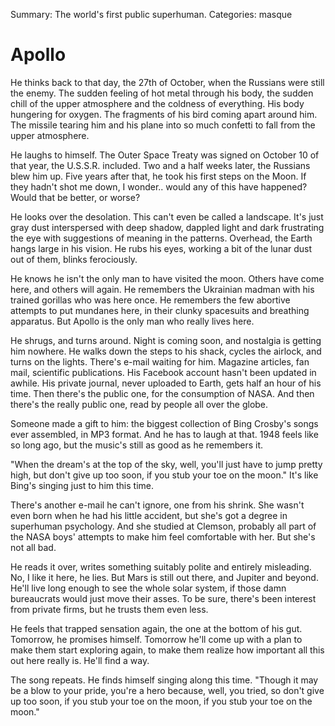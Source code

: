 Summary: The world's first public superhuman.
Categories: masque

# Apollo

He thinks back to that day, the 27th of October, when the Russians were still the enemy. The sudden feeling of hot metal through his body, the sudden chill of the upper atmosphere and the coldness of everything. His body hungering for oxygen. The fragments of his bird coming apart around him. The missile tearing him and his plane into so much confetti to fall from the upper atmosphere.

He laughs to himself. The Outer Space Treaty was signed on October 10 of that year, the U.S.S.R. included. Two and a half weeks later, the Russians blew him up. Five years after that, he took his first steps on the Moon. If they hadn't shot me down, I wonder.. would any of this have happened? Would that be better, or worse?

He looks over the desolation. This can't even be called a landscape. It's just gray dust interspersed with deep shadow, dappled light and dark frustrating the eye with suggestions of meaning in the patterns. Overhead, the Earth hangs large in his vision. He rubs his eyes, working a bit of the lunar dust out of them, blinks ferociously.

He knows he isn't the only man to have visited the moon. Others have come here, and others will again. He remembers the Ukrainian madman with his trained gorillas who was here once. He remembers the few abortive attempts to put mundanes here, in their clunky spacesuits and breathing apparatus. But Apollo is the only man who really lives here.

He shrugs, and turns around. Night is coming soon, and nostalgia is getting him nowhere. He walks down the steps to his shack, cycles the airlock, and turns on the lights. There's e-mail waiting for him. Magazine articles, fan mail, scientific publications. His Facebook account hasn't been updated in awhile. His private journal, never uploaded to Earth, gets half an hour of his time. Then there's the public one, for the consumption of NASA. And then there's the really public one, read by people all over the globe.

Someone made a gift to him: the biggest collection of Bing Crosby's songs ever assembled, in MP3 format. And he has to laugh at that. 1948 feels like so long ago, but the music's still as good as he remembers it.

"When the dream's at the top of the sky, well, you'll just have to jump pretty high, but don't give up too soon, if you stub your toe on the moon." It's like Bing's singing just to him this time.

There's another e-mail he can't ignore, one from his shrink. She wasn't even born when he had his little accident, but she's got a degree in superhuman psychology. And she studied at Clemson, probably all part of the NASA boys' attempts to make him feel comfortable with her. But she's not all bad.

He reads it over, writes something suitably polite and entirely misleading. No, I like it here, he lies. But Mars is still out there, and Jupiter and beyond. He'll live long enough to see the whole solar system, if those damn bureaucrats would just move their asses. To be sure, there's been interest from private firms, but he trusts them even less.

He feels that trapped sensation again, the one at the bottom of his gut. Tomorrow, he promises himself. Tomorrow he'll come up with a plan to make them start exploring again, to make them realize how important all this out here really is. He'll find a way.

The song repeats. He finds himself singing along this time. "Though it may be a blow to your pride, you're a hero because, well, you tried, so don't give up too soon, if you stub your toe on the moon, if you stub your toe on the moon."
